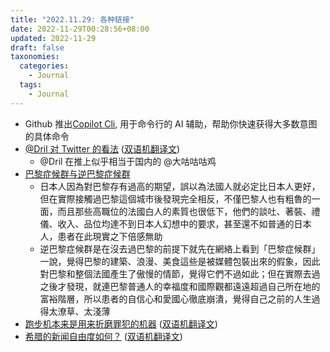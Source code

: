 ```yaml
---
title: "2022.11.29: 各种链接"
date: 2022-11-29T00:28:56+08:00
updated: 2022-11-29
draft: false
taxonomies:
  categories:
    - Journal
  tags:
    - Journal
---
```


- Github 推出[Copilot Cli](https://githubnext.com/projects/copilot-cli/), 用于命令行的 AI 辅助，帮助你快速获得大多数意图的具体命令
- [@Dril 对 Twitter 的看法](https://www.washingtonpost.com/technology/2022/11/22/dril-musk-twitter-future/) ([双语机翻译文](https://clip.owenyoung.com/2022/11/24/twitter-king-dril-on-musks-chaotic-reign/))
  - @Dril 在推上似乎相当于国内的 @大咕咕咕鸡
- [巴黎症候群与逆巴黎症候群](https://zh.wikipedia.org/zh-tw/%E5%B7%B4%E9%BB%8E%E7%BB%BC%E5%90%88%E7%97%87)
  - 日本人因為對巴黎存有過高的期望，誤以為法國人就必定比日本人更好，但在實際接觸過巴黎這個城市後發現完全相反，不僅巴黎人也有粗魯的一面，而且那些高職位的法國白人的素質也很低下，他們的談吐、著裝、禮儀、收入、品位均達不到日本人幻想中的要求，甚至還不如普通的日本人，患者在此現實之下倍感無助
  - 逆巴黎症候群是在沒去過巴黎的前提下就先在網絡上看到「巴黎症候群」一說，覺得巴黎的建築、浪漫、美食這些是被媒體包裝出來的假象，因此對巴黎和整個法國產生了傲慢的情節，覺得它們不過如此；但在實際去過之後才發現，就連巴黎普通人的幸福度和國際觀都遠遠超過自己所在地的富裕階層，所以患者的自信心和愛國心徹底崩潰，覺得自己之前的人生過得太潦草、太淺薄
- [跑步机本来是用来折磨罪犯的机器](https://daily.jstor.org/treadmills-were-meant-to-be-atonement-machines/) ([双语机翻译文](https://clip.owenyoung.com/2022/11/25/treadmills-were-meant-to-be-atonement-machines-jstor-daily/))
- [希腊的新闻自由度如何？](https://www.nytimes.com/2022/11/26/business/greece-journalists-surveillance-predator.html?smid=tw-nytimes&smtyp=cur) ([双语机翻译文](https://clip.owenyoung.com/2022/11/27/how-free-is-the-press-in-greece/))
